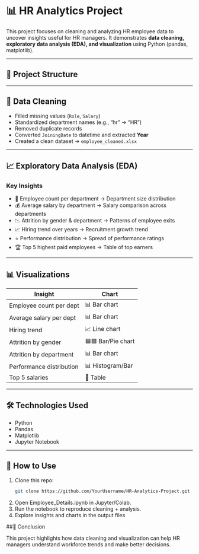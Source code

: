 # 📊 HR Analytics Project  

This project focuses on cleaning and analyzing HR employee data to uncover insights useful for HR managers. It demonstrates **data cleaning, exploratory data analysis (EDA), and visualization** using Python (pandas, matplotlib).  

---

## 📂 Project Structure  



---

## 🔧 Data Cleaning  

- Filled missing values (`Role`, `Salary`)  
- Standardized department names (e.g., “hr” → “HR”)  
- Removed duplicate records  
- Converted `JoiningDate` to datetime and extracted **Year**  
- Created a clean dataset → `employee_cleaned.xlsx`  

---

## 📈 Exploratory Data Analysis (EDA)  

### Key Insights
- 👥 Employee count per department → Department size distribution  
- 💰 Average salary by department → Salary comparison across departments  
- 📉 Attrition by gender & department → Patterns of employee exits  
- 📈 Hiring trend over years → Recruitment growth trend  
- ⭐ Performance distribution → Spread of performance ratings  
- 🏆 Top 5 highest paid employees → Table of top earners  

---

## 📊 Visualizations  

| Insight                  | Chart          |
|---------------------------|----------------|
| Employee count per dept   | 📊 Bar chart   |
| Average salary per dept   | 📊 Bar chart   |
| Hiring trend              | 📈 Line chart  |
| Attrition by gender       | 🟦🟩 Bar/Pie chart |
| Attrition by department   | 📊 Bar chart   |
| Performance distribution  | 📊 Histogram/Bar |
| Top 5 salaries            | 📑 Table       |

---

## 🛠️ Technologies Used  

- Python  
- Pandas  
- Matplotlib  
- Jupyter Notebook  

---

## 🚀 How to Use  

1. Clone this repo:  
   ```bash
   git clone https://github.com/YourUsername/HR-Analytics-Project.git
2. Open Employee_Details.ipynb in Jupyter/Colab.
3. Run the notebook to reproduce cleaning + analysis.
4. Explore insights and charts in the output files

##📌 Conclusion

This project highlights how data cleaning and visualization can help HR managers understand workforce trends and make better decisions.
